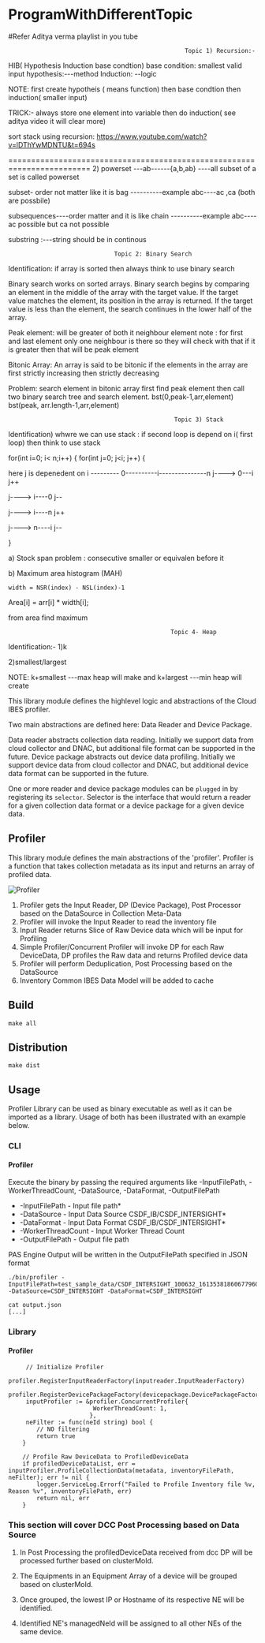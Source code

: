 # ProgramWithDifferentTopic

#Refer Aditya verma playlist in you tube

                                                      Topic 1) Recursion:-
HIB( Hypothesis Induction base condtion)
base condition: smallest valid input
hypothesis:---method
Induction: --logic

NOTE: first create hypotheis ( means function) then base condtion then induction( smaller input)

TRICK:- always store one element into variable then do induction( see aditya video it will clear more)

sort stack using recursion:
https://www.youtube.com/watch?v=lDThYwMDNTU&t=694s

========================================================================
2) powerset ---ab------{a,b,ab} ----all subset of a set is called powerset

   subset- order not matter like it is bag ----------example abc----ac ,ca (both are possbile)

   subsequences----order matter and it is like chain ----------example abc---- ac possible but ca not possible
   
   substring :---string should be in continous
   
                                  
                                  Topic 2: Binary Search
                                  
  Identification: if array is sorted then always think to use binary search
     
Binary search works on sorted arrays. Binary search begins by comparing an element in the middle of the array with the target value. If the target value matches the element, its position in the array is returned. If the target value is less than the element, the search continues in the lower half of the array.

Peak element: will be greater of both it neighbour element
note : for first and last element only one neighbour is there so they will check with that if it is greater then that will be peak element

Bitonic Array: An array is said to be bitonic if the elements in the array are first strictly increasing then strictly decreasing

Problem: search element in bitonic array
first find peak element then call two binary search tree and search element.
bst(0,peak-1,arr,element) bst(peak, arr.length-1,arr,element)

                                                   Topic 3) Stack
                                                   
 Identification) whwre we can use stack : if second loop is depend on i( first loop) then think to use stack
 
 for(int i=0; i< n;i++)
 {
 for(int j=0; j<i; j++)
 {
 
  here j is depenedent on i   ---------    0----------i---------------n
   j---->  0---i j++
   
   j----> i----0 j-- 
   
   j----> i----n j++
   
   j----> n----i j--
   
   }
   
  a) Stock span problem : consecutive smaller or equivalen before it
   
 b)  Maximum area histogram (MAH)  
 
    width = NSR(index) - NSL(index)-1
   
   Area[i] = arr[i] * width[i];
   
   from area find maximum
  
                                                  Topic 4- Heap
    
 Identification:-
 1)k
 
 2)smallest/largest
 
 NOTE: k+smallest ---max heap will make and k+largest ---min heap will create
 
 
This library module defines the highlevel logic and abstractions of the Cloud IBES profiler.

Two main abstractions are defined here: Data Reader and Device Package.

Data reader abstracts collection data reading. Initially we support data from cloud collector and DNAC, but additional file format can be supported in the future.
Device package abstracts out device data profiling. Initially we support device data from cloud collector and DNAC, but additional device data format can be supported in the future.

One or more reader and device package modules can be `plugged` in by registering its `selector`. Selector is the interface that would return a reader for a given collection data format or a device package for a given device data.

## Profiler
This library module defines the main abstractions of the 'profiler'. Profiler is a function that takes collection metadata as its input and returns an array of profiled data.

![Profiler](docs/profiler.png)

1. Profiler gets the Input Reader, DP (Device Package), Post Processor based on the DataSource in Collection Meta-Data
2. Profiler will invoke the Input Reader to read the inventory file
3. Input Reader returns Slice of Raw Device data which will be input for Profiling
4. Simple Profiler/Concurrent Profiler will invoke DP for each Raw DeviceData, DP profiles the Raw data and returns Profiled device data
5. Profiler will perform Deduplication, Post Processing based on the DataSource
6. Inventory Common IBES Data Model will be added to cache

## Build

```
make all
```

## Distribution

```
make dist
```

## Usage
Profiler Library can be used as binary executable as well as it can be imported as a library. Usage of both has been illustrated with an example below.

### CLI
#### Profiler
Execute the binary by passing the required arguments like -InputFilePath, -WorkerThreadCount, -DataSource, -DataFormat, -OutputFilePath
* -InputFilePath     - Input file path*
* -DataSource        - Input Data Source CSDF_IB/CSDF_INTERSIGHT*
* -DataFormat        - Input Data Format CSDF_IB/CSDF_INTERSIGHT*
* -WorkerThreadCount - Input Worker Thread Count
* -OutputFilePath    - Output file path

PAS Engine Output will be written in the OutputFilePath specified in JSON format

```
./bin/profiler -InputFilePath=test_sample_data/CSDF_INTERSIGHT_100632_1613538186067796000.zip -DataSource=CSDF_INTERSIGHT -DataFormat=CSDF_INTERSIGHT

cat output.json 
[...]

```

### Library
#### Profiler
```
     // Initialize Profiler
     profiler.RegisterInputReaderFactory(inputreader.InputReaderFactory)
	 profiler.RegisterDevicePackageFactory(devicepackage.DevicePackageFactory)
	 inputProfiler := &profiler.ConcurrentProfiler{
	                    WorkerThreadCount: 1,
	                   },
     neFilter := func(neId string) bool {
		// NO filtering
		return true
	}

	// Profile Raw DeviceData to ProfiledDeviceData
	if profiledDeviceDataList, err = inputProfiler.ProfileCollectionData(metadata, inventoryFilePath, neFilter); err != nil {
		logger.ServiceLog.Errorf("Failed to Profile Inventory file %v, Reason %v", inventoryFilePath, err)
		return nil, err
	}

``` 

### This section will cover DCC Post Processing based on Data Source 

   1. In Post Processing the profiledDeviceData received from dcc DP will be processed further based on clusterMoId.
  
   2. The Equipments in an Equipment Array of a device will be grouped based on clusterMoId.

   3. Once grouped, the lowest IP or Hostname  of its respective  NE will be identified.

   4. Identified NE's managedNeId will be assigned to all other NEs of the same device.
